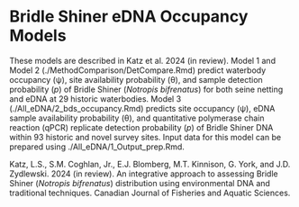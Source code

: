 # Bridle Shiner eDNA Occupancy Models

These models are described in Katz et al. 2024 (in review). Model 1 and Model 2 (./MethodComparison/DetCompare.Rmd) predict  waterbody occupancy (ψ), site availability probability (θ), and sample detection probability (*p*) of Bridle Shiner (*Notropis bifrenatus*) for both seine netting and eDNA at 29 historic waterbodies. Model 3 (./All_eDNA/2_bds_occupancy.Rmd) predicts site occupancy (ψ), eDNA sample availability probability (θ), and quantitative polymerase chain reaction (qPCR) replicate detection probability (*p*) of Bridle Shiner DNA within 93 historic and novel survey sites. Input data for this model can be prepared using ./All_eDNA/1_Output_prep.Rmd.

Katz, L.S., S.M. Coghlan, Jr., E.J. Blomberg, M.T. Kinnison, G. York, and J.D. Zydlewski. 2024 (in review). An integrative approach to assessing Bridle Shiner (*Notropis bifrenatus*) distribution using environmental DNA and traditional techniques. Canadian Journal of Fisheries and Aquatic Sciences.